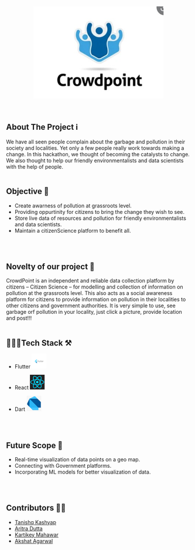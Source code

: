<div id="top"></div>

<!-- PROJECT LOGO -->
<br />
<div align="center">
  <img alt="" src="crowdpoint_web/src/logo.jpeg" height=" x    "  />
  <p align="center">  
  </p>
  
</div>
<br>


## About The Project ℹ️
We have all seen people complain about the garbage and pollution in their society and localities. Yet only a few people really work towards making a change.
In this hackathon, we thought of becoming the catalysts to change. We also thought to help our friendly environmentalists and data scientists with the help of people.
<br>
<br>


<!-- ABOUT THE PROJECT -->
## Objective 🎯
- Create awarness of pollution at grassroots level.
- Providing oppurtinity for citizens to bring the change they wish to see.
- Store live data of resources and pollution for friendly environmentalists and data scientists.
- Maintain a citizenScience platform to benefit all.

<br>
<br>

## Novelty of our project 🧭
CrowdPoint is an independent and reliable data collection platform by citizens  – Citizen Science – for modelling and collection of information on pollution at the grassroots level. This also acts as a social awareness platform for citizens to provide information on pollution in their localities to other citizens and government authorities.
It is very simple to use, see garbage orf pollution in your locality, just click a  picture, provide location and post!!!
<br>
<br>

## 👩🏻‍💻Tech Stack ⚒️

+ Flutter  <a href="https://flutter.dev/"><img src="crowdpoint_web/flutter.png" width="40"></img></a>&nbsp;&nbsp;

+ React  <a href="https://reactjs.org/"><img src="crowdpoint_web/react.png" width="40"></img></a>&nbsp;&nbsp;

+ Dart  <a href="https://dart.dev/"><img src="crowdpoint_web/dart.png" width="40"></img></a>&nbsp;&nbsp;




<br>
<br>


## Future Scope 🔮
- Real-time visualization of data points on a geo map.
- Connecting with Government platforms.
- Incorporating ML models for better visualization of data.
<br>
<br>

## Contributors 👨‍💻
* [Tanishq Kashyap](https://github.com/Tanishq2505)
* [Aritra Dutta](https://github.com/aritra1804)
* [Kartikey Mahawar](https://github.com/kartikey321)
* [Akshat Agarwal](https://github.com/AKSHAT20-OFFICIAL)
